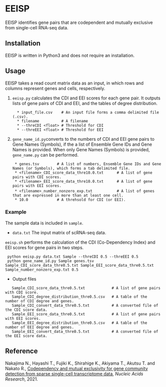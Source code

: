 # EEISP

EEISP identifies gene pairs that are codependent and mutually exclusive from single-cell RNA-seq data. 
       
## Installation
EEISP is written in Python3 and does not require an installation.  

## Usage
EEISP takes a read count matrix data as an input, in which rows and columns represent genes and cells, respectively.  

   1.  `eeisp.py` calculates the CDI and EEI scores for each gene pair. It outputs lists of gene pairs of CDI and EEI, and the tables of degree distribution.    
       ```
         * input_file.csv    # An input file forms a comma delimited file (.csv).
         * filename          # A filename
         * --threCDI <float> # Threshold for CDI
         * --threEEI <float> # Threshold for EEI
       ```  
   2.  `gene_name_id.py`converts to the numbers of CDI and EEI gene pairs to Gene Names (Symbols), if the a list of Ensemble Gene IDs 
        and Gene Names is provided. When only Gene Names (Symbols) is provided, `gene_name.py` can be performed.  
        ```
         * genes.tsv        # A list of numbers, Ensemble Gene IDs and Gene Names (or Symbols), which forms a tab delimited file. 
         * <filename>_CDI_score_data_thre10.0.txt      # A list of gene pairs with CDI scores.  
         * <filename>_EEI_score_data_thre10.0.txt      # A list of gene pairs with EEI scores. 
         * <filename>_number_nonzero_exp.txt      　　　# A list of genes that are expressed in more than at least one cell.
         * 10.0             # A threhsold for CDI (or EEI).
       ```
### Example
The sample data is included in `sample`. 
   * `data.txt` The input matrix of scRNA-seq data.

`eeisp.sh` performs the calculation of the CDI (Co-Dependency Index) and EEI scores for gene pairs in two steps.  
```
 python eeisp.py data.txt Sample --threCDI 0.5 --threEEI 0.5
 python gene_name_id.py Sample genes.tsv Sample_CDI_score_data_thre0.5.txt Sample_EEI_score_data_thre0.5.txt Sample_number_nonzero_exp.txt 0.5
```

* Output files  
```
   Sample_CDI_score_data_thre0.5.txt            # A list of gene pairs with CDI score.  
   Sample_CDI_degree_distribution_thre0.5.csv   # A table of the number of CDI degree and genes.  
   Sample_CDI_convert_data_thre0.5.txt          # A converted file of the CDI score data.  
   Sample_EEI_score_data_thre0.5.txt            # A list of gene pairs with EEI scores.  
   Sample_EEI_degree_distribution_thre0.5.csv   # A table of the number of EEI degree and genes.   
   Sample_EEI_convert_data_thre0.5.txt          # A converted file of the EEI score data.  
```

## Reference
Nakajima N., Hayashi T., Fujiki K., Shirahige K., Akiyama T., Akutsu T. and Nakato R., [Codependency and mutual exclusivity for gene community detection from sparse single-cell transcriptome data](https://academic.oup.com/nar/advance-article/doi/10.1093/nar/gkab601/6324613), *Nucleic Acids Research*, 2021.
